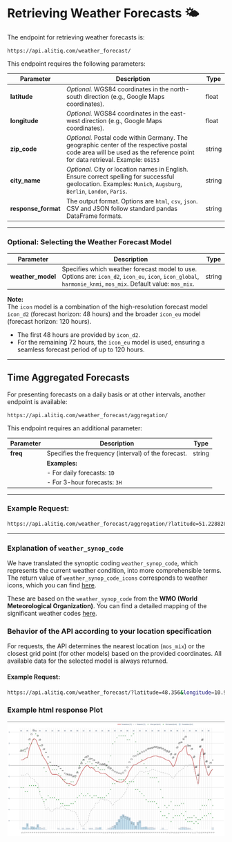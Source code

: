 # Retrieving Weather Forecasts 🌤️

The endpoint for retrieving weather forecasts is:

```
https://api.alitiq.com/weather_forecast/
```

This endpoint requires the following parameters:

| Parameter         | Description                                                                                              | Type   |
|-------------------|----------------------------------------------------------------------------------------------------------|--------|
| **latitude**      | *Optional.* WGS84 coordinates in the north-south direction (e.g., Google Maps coordinates).              | float  |
| **longitude**     | *Optional.* WGS84 coordinates in the east-west direction (e.g., Google Maps coordinates).                | float  |
| **zip_code**      | *Optional.* Postal code within Germany. The geographic center of the respective postal code area will be used as the reference point for data retrieval. Example: `86153` | string |
| **city_name**     | *Optional.* City or location names in English. Ensure correct spelling for successful geolocation. Examples: `Munich`, `Augsburg`, `Berlin`, `London`, `Paris`. | string |
| **response_format** | The output format. Options are `html`, `csv`, `json`. CSV and JSON follow standard pandas DataFrame formats. | string |

---

### Optional: Selecting the Weather Forecast Model

| Parameter        | Description                                                                                                                                                                            | Type   |
|------------------|----------------------------------------------------------------------------------------------------------------------------------------------------------------------------------------|--------|
| **weather_model** | Specifies which weather forecast model to use. Options are: `icon_d2`, `icon_eu`, `icon`, `icon_global`, `harmonie_knmi`, `mos_mix`. Default value: `mos_mix`.                          | string |

**Note:**  
The `icon` model is a combination of the high-resolution forecast model `icon_d2` (forecast horizon: 48 hours) and the broader `icon_eu` model (forecast horizon: 120 hours).

- The first 48 hours are provided by `icon_d2`.  
- For the remaining 72 hours, the `icon_eu` model is used, ensuring a seamless forecast period of up to 120 hours.

---

## Time Aggregated Forecasts

For presenting forecasts on a daily basis or at other intervals, another endpoint is available:

```
https://api.alitiq.com/weather_forecast/aggregation/
```

This endpoint requires an additional parameter:

| Parameter | Description                                                                                                 | Type   |
|-----------|-------------------------------------------------------------------------------------------------------------|--------|
| **freq**  | Specifies the frequency (interval) of the forecast.                                                         | string |
|           | **Examples:**                                                                                               |        |
|           | - For daily forecasts: `1D`                                                                                |        |
|           | - For 3-hour forecasts: `3H`                                                                               |        |

---

### Example Request:
```bash
https://api.alitiq.com/weather_forecast/aggregation/?latitude=51.2288286&longitude=6.7734849&freq=1D
```

---

### Explanation of `weather_synop_code`

We have translated the synoptic coding `weather_synop_code`, which represents the current weather condition, into more comprehensible terms. The return value of `weather_synop_code_icons` corresponds to weather icons, which you can find [here](#).  

These are based on the `weather_synop_code` from the **WMO (World Meteorological Organization)**. You can find a detailed mapping of the significant weather codes [here](#).


### Behavior of the API according to your location specification

For requests, the API determines the nearest location (`mos_mix`) or the closest grid point (for other models) based on the provided coordinates. All available data for the selected model is always returned.

#### Example Request:
```bash
https://api.alitiq.com/weather_forecast/?latitude=48.356&longitude=10.904&response_format=json&weather_model=mos_mix
```

### Example html response Plot

![Weather Forecast](/assets/example_html_plot_weather_forecast.png)